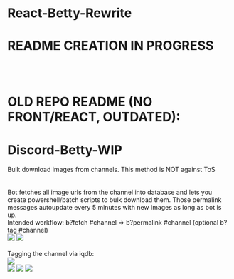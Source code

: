 # React-Betty-Rewrite
# README CREATION IN PROGRESS 
<br><br>
# OLD REPO README (NO FRONT/REACT, OUTDATED):
# Discord-Betty-WIP
Bulk download images from channels. This method is NOT against ToS <br>
<br> <br>
Bot fetches all image urls from the channel into database and lets you create powershell/batch scripts to bulk download them. Those permalink messages autoupdate every 5 minutes with new images as long as bot is up.<br>
Intended workflow: b?fetch #channel => b?permalink #channel (optional b?tag #channel)
<br> <img src="https://cdn.discordapp.com/attachments/282208855289495554/691463036531114104/aa.png?ex=661c8722&is=660a1222&hm=52aec912d9a2b5ffd6a164c98d803270273eebca458219e6fec57a8118377132&">
<img src="https://cdn.discordapp.com/attachments/282208855289495554/691462583114530858/unknown.png?ex=661c86b6&is=660a11b6&hm=e93307432b466983a99ec5771535350ecab8ae95c3498a45a6727b1d0718e1dd&">
<br><br>Tagging the channel via iqdb:<br>
<img src="https://cdn.discordapp.com/attachments/282208855289495554/691462240154419250/unknown.png?ex=661c8664&is=660a1164&hm=8c616d8b059c74c397781f3029bc8ae0f31355637a29bafb7e4d7b8659426b8b&"> <br>
<img src="https://cdn.discordapp.com/attachments/332062229925199872/691121320389378190/unknown.png?ex=661b48e3&is=6608d3e3&hm=f3e2da0f9868befc30dca2324ed76e6fb47692fc97f4f9a559b52c43f86c44c9&">
<img src="https://cdn.discordapp.com/attachments/407270101880930304/691299542620045322/unknown.png?ex=661beede&is=660979de&hm=dd7bc30e01b3e489acda8372a2eb9adf461cab73151725cdfa08da978bf0bd0a&">
<img src="https://cdn.discordapp.com/attachments/332062229925199872/691121524777943040/unknown.png?ex=661b4913&is=6608d413&hm=8609f8f79f9444a19124598f6a18158d58b4349663ca24aa0b9043b11948e7a2&">
